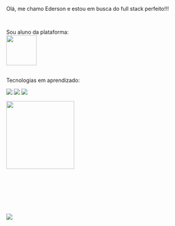 <p > Olá, me chamo Ederson e estou em busca do full stack perfeito!!! </p>
<br>
<p> Sou aluno da plataforma:
  <br>
  <img width=80px height= 80px src="https://cdn.areademembros.com/files/instancia_731//image/cDo7aKpDpEAkLRPHuYlAXdFmHtYyjPljSjUIZgu6.png" > 
  
<br>
<br>
<p> Tecnologias em aprendizado:</p>

<p>
<img src="https://img.shields.io/badge/HTML5-E34F26?style=for-the-badge&logo=html5&logoColor=white" >
<img src="https://img.shields.io/badge/CSS3-1572B6?style=for-the-badge&logo=css3&logoColor=white" >
<img src="https://img.shields.io/badge/JavaScript-F7DF1E?style=for-the-badge&logo=javascript&logoColor=black" >
</p>
<img height="180em" src="https://github-readme-stats.vercel.app/api/top-langs/?username=Ederson1985&layout=compact&langs_count=7&theme=tokyonight"/>
<br>
<br>
<br>
<br>
<br>
<br>
<br>
<br>

<img src="https://img.shields.io/github/followers/{username}.svg?style=social&label=Follow&maxAge=2592000" >







